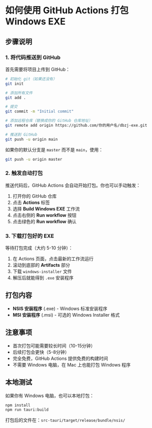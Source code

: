 # 如何使用 GitHub Actions 打包 Windows EXE

## 步骤说明

### 1. 将代码推送到 GitHub

首先需要将项目上传到 GitHub：

```bash
# 初始化 git（如果还没有）
git init

# 添加所有文件
git add .

# 提交
git commit -m "Initial commit"

# 添加远程仓库（替换成你的 GitHub 仓库地址）
git remote add origin https://github.com/你的用户名/dbzj-exe.git

# 推送到 GitHub
git push -u origin main
```

如果你的默认分支是 `master` 而不是 `main`，使用：
```bash
git push -u origin master
```

### 2. 触发自动打包

推送代码后，GitHub Actions 会自动开始打包。你也可以手动触发：

1. 打开你的 GitHub 仓库
2. 点击 **Actions** 标签
3. 选择 **Build Windows EXE** 工作流
4. 点击右侧的 **Run workflow** 按钮
5. 点击绿色的 **Run workflow** 确认

### 3. 下载打包好的 EXE

等待打包完成（大约 5-10 分钟）：

1. 在 Actions 页面，点击最新的工作流运行
2. 滚动到底部的 **Artifacts** 部分
3. 下载 `windows-installer` 文件
4. 解压后就能得到 `.exe` 安装程序

## 打包内容

- **NSIS 安装程序** (.exe) - Windows 标准安装程序
- **MSI 安装程序** (.msi) - 可选的 Windows Installer 格式

## 注意事项

- 首次打包可能需要较长时间（10-15分钟）
- 后续打包会更快（5-8分钟）
- 完全免费，GitHub Actions 提供免费的构建时间
- 不需要 Windows 电脑，在 Mac 上也能打包 Windows 程序

## 本地测试

如果你有 Windows 电脑，也可以本地打包：

```bash
npm install
npm run tauri:build
```

打包后的文件在：`src-tauri/target/release/bundle/nsis/`
